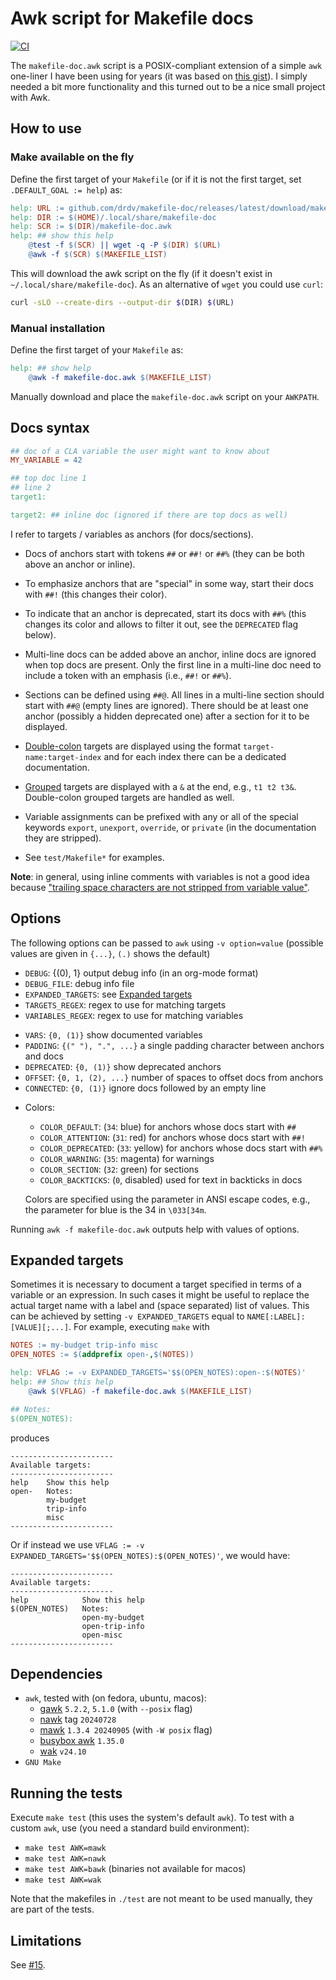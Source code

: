 # Awk script for Makefile docs

[![CI](https://github.com/drdv/makefile-doc/actions/workflows/main.yml/badge.svg)](https://github.com/drdv/makefile-doc/actions/workflows/main.yml)

The `makefile-doc.awk` script is a POSIX-compliant extension of a simple `awk` one-liner
I have been using for years (it was based on [this
gist](https://gist.github.com/prwhite/8168133)). I simply needed a bit more
functionality and this turned out to be a nice small project with Awk.

## How to use

### Make available on the fly

Define the first target of your `Makefile` (or if it is not the first target, set
`.DEFAULT_GOAL := help`) as:

```Makefile
help: URL := github.com/drdv/makefile-doc/releases/latest/download/makefile-doc.awk
help: DIR := $(HOME)/.local/share/makefile-doc
help: SCR := $(DIR)/makefile-doc.awk
help: ## show this help
	@test -f $(SCR) || wget -q -P $(DIR) $(URL)
	@awk -f $(SCR) $(MAKEFILE_LIST)
```

This will download the awk script on the fly (if it doesn't exist in
`~/.local/share/makefile-doc`). As an alternative of `wget` you could use `curl`:

```bash
curl -sLO --create-dirs --output-dir $(DIR) $(URL)
```

### Manual installation

Define the first target of your `Makefile` as:

```Makefile
help: ## show help
	@awk -f makefile-doc.awk $(MAKEFILE_LIST)
```

Manually download and place the `makefile-doc.awk` script on your `AWKPATH`.

## Docs syntax

```Makefile
## doc of a CLA variable the user might want to know about
MY_VARIABLE = 42

## top doc line 1
## line 2
target1:

target2: ## inline doc (ignored if there are top docs as well)
```

I refer to targets / variables as anchors (for docs/sections).

+ Docs of anchors start with tokens `##` or `##!` or `##%` (they can be both above an
  anchor or inline).

+ To emphasize anchors that are "special" in some way, start their docs with `##!` (this
  changes their color).

+ To indicate that an anchor is deprecated, start its docs with `##%` (this changes its
  color and allows to filter it out, see the `DEPRECATED` flag below).

+ Multi-line docs can be added above an anchor, inline docs are ignored when top docs
  are present. Only the first line in a multi-line doc need to include a token with an
  emphasis (i.e., `##!` or `##%`).

+ Sections can be defined using `##@`. All lines in a multi-line section should start
  with `##@` (empty lines are ignored). There should be at least one anchor (possibly a
  hidden deprecated one) after a section for it to be displayed.

* [Double-colon](https://www.gnu.org/software/make/manual/html_node/Double_002dColon.html)
  targets are displayed using the format `target-name:target-index` and for each index
  there can be a dedicated documentation.

* [Grouped](https://www.gnu.org/software/make/manual/html_node/Multiple-Targets.html)
  targets are displayed with a `&` at the end, e.g., `t1 t2 t3&`. Double-colon grouped
  targets are handled as well.

+ Variable assignments can be prefixed with any or all of the special keywords `export`,
  `unexport`, `override`, or `private` (in the documentation they are stripped).

+ See `test/Makefile*` for examples.

**Note**: in general, using inline comments with variables is not a good idea because
["trailing space characters are not stripped from variable
value"](https://www.gnu.org/software/make/manual/html_node/Simple-Assignment.html).

## Options

The following options can be passed to `awk` using `-v option=value` (possible values
are given in `{...}`, `(.)` shows the default)

+ `DEBUG`: {(0), 1} output debug info (in an org-mode format)
+ `DEBUG_FILE`: debug info file
+ `EXPANDED_TARGETS`: see [Expanded targets](#expanded-targets)
+ `TARGETS_REGEX`: regex to use for matching targets
+ `VARIABLES_REGEX`: regex to use for matching variables
* `VARS`: `{0, (1)}` show documented variables
* `PADDING`: `{(" "), ".", ...}` a single padding character between anchors and docs
* `DEPRECATED`: `{0, (1)}` show deprecated anchors
* `OFFSET`: `{0, 1, (2), ...}` number of spaces to offset docs from anchors
* `CONNECTED`: `{0, (1)}` ignore docs followed by an empty line
+ Colors:
  + `COLOR_DEFAULT`: (`34`: blue) for anchors whose docs start with `##`
  + `COLOR_ATTENTION`: (`31`: red) for anchors whose docs start with `##!`
  + `COLOR_DEPRECATED`: (`33`: yellow) for anchors whose docs start with `##%`
  + `COLOR_WARNING`: (`35`: magenta) for warnings
  + `COLOR_SECTION`: (`32`: green) for sections
  + `COLOR_BACKTICKS`: (`0`, disabled) used for text in backticks in docs

  Colors are specified using the parameter in ANSI escape codes, e.g., the parameter for
  blue is the 34 in `\033[34m`.

Running `awk -f makefile-doc.awk` outputs help with values of options.

## Expanded targets

Sometimes it is necessary to document a target specified in terms of a variable or an
expression. In such cases it might be useful to replace the actual target name with a
label and (space separated) list of values. This can be achieved by setting `-v
EXPANDED_TARGETS` equal to `NAME[:LABEL]:[VALUE][;...]`. For example, executing `make` with
```Makefile
NOTES := my-budget trip-info misc
OPEN_NOTES := $(addprefix open-,$(NOTES))

help: VFLAG := -v EXPANDED_TARGETS='$$(OPEN_NOTES):open-:$(NOTES)'
help: ## Show this help
	@awk $(VFLAG) -f makefile-doc.awk $(MAKEFILE_LIST)

## Notes:
$(OPEN_NOTES):
```

produces

```
-----------------------
Available targets:
-----------------------
help    Show this help
open-   Notes:
        my-budget
        trip-info
        misc
-----------------------
```

Or if instead we use `VFLAG := -v EXPANDED_TARGETS='$$(OPEN_NOTES):$(OPEN_NOTES)'`, we would have:

```
-----------------------
Available targets:
-----------------------
help            Show this help
$(OPEN_NOTES)   Notes:
                open-my-budget
                open-trip-info
                open-misc
-----------------------
```

## Dependencies

+ `awk`, tested with (on fedora, ubuntu, macos):
  + [gawk](https://www.gnu.org/software/gawk) `5.2.2`, `5.1.0` (with `--posix` flag)
  + [nawk](https://github.com/onetrueawk/awk) tag `20240728`
  + [mawk](https://invisible-island.net/mawk) `1.3.4 20240905` (with  `-W posix` flag)
  + [busybox awk](https://www.busybox.net/) `1.35.0`
  + [wak](https://github.com/raygard/wak) `v24.10`
+ `GNU Make`

## Running the tests

Execute `make test` (this uses the system's default `awk`). To test with a custom
`awk`, use (you need a standard build environment):

+ `make test AWK=mawk`
+ `make test AWK=nawk`
+ `make test AWK=bawk` (binaries not available for macos)
+ `make test AWK=wak`

Note that the makefiles in `./test` are not meant to be used manually, they are part of
the tests.

## Limitations

See [#15](/../../issues/15).
